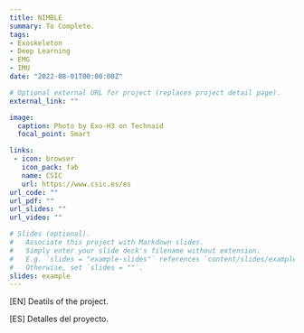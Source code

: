 ```yaml
---
title: NIMBLE
summary: To Complete.
tags:
- Exoskeleton
- Deep Learning
- EMG
- IMU
date: "2022-08-01T00:00:00Z"

# Optional external URL for project (replaces project detail page).
external_link: ""

image:
  caption: Photo by Exo-H3 on Technaid
  focal_point: Smart

links: 
 - icon: browser
   icon_pack: fab
   name: CSIC
   url: https://www.csic.es/es
url_code: ""
url_pdf: ""
url_slides: ""
url_video: ""

# Slides (optional).
#   Associate this project with Markdown slides.
#   Simply enter your slide deck's filename without extension.
#   E.g. `slides = "example-slides"` references `content/slides/example-slides.md`.
#   Otherwise, set `slides = ""`.
slides: example
---
```


[EN] Deatils of the project.

[ES] Detalles del proyecto.

